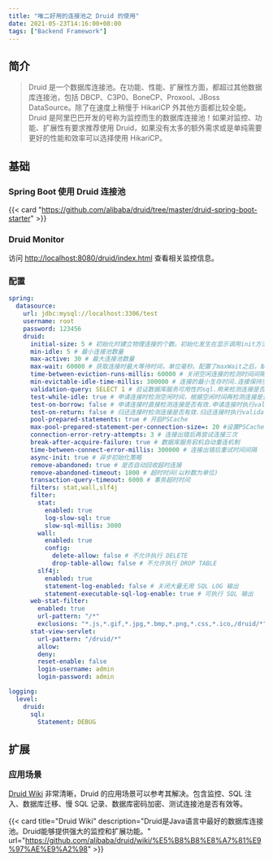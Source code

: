 ```yaml
---
title: "唯二好用的连接池之 Druid 的使用"
date: 2021-05-23T14:16:00+08:00
tags: ["Backend Framework"]
---
```


## 简介

> Druid 是一个数据库连接池。在功能、性能、扩展性方面，都超过其他数据库连接池，包括 DBCP、C3P0、BoneCP、Proxool、JBoss DataSource。除了在速度上稍慢于 HikariCP 外其他方面都比较全能。Druid 是阿里巴巴开发的号称为监控而生的数据库连接池！如果对监控、功能、扩展性有要求推荐使用 Druid，如果没有太多的额外需求或是单纯需要更好的性能和效率可以选择使用 HikariCP。

## 基础

### Spring Boot 使用 Druid 连接池

{{< card "https://github.com/alibaba/druid/tree/master/druid-spring-boot-starter" >}}

### Druid Monitor

访问 [http://localhost:8080/druid/index.html](http://localhost:8080/druid/index.html) 查看相关监控信息。

### 配置

```yml
spring:
  datasource:
    url: jdbc:mysql://localhost:3306/test
    username: root
    password: 123456
    druid:
      initial-size: 5 # 初始化时建立物理连接的个数。初始化发生在显示调用init方法，或者第一次getConnection时
      min-idle: 5 # 最小连接池数量
      max-active: 30 # 最大连接池数量
      max-wait: 60000 # 获取连接时最大等待时间，单位毫秒。配置了maxWait之后，缺省启用公平锁，并发效率会有所下降，如果需要可以通过配置
      time-between-eviction-runs-millis: 60000 # 关闭空闲连接的检测时间间隔.Destroy线程会检测连接的间隔时间，如果连接空闲时间大于等于minEvictableIdleTimeMillis则关闭物理连接。
      min-evictable-idle-time-millis: 300000 # 连接的最小生存时间.连接保持空闲而不被驱逐的最小时间
      validation-query: SELECT 1 # 验证数据库服务可用性的sql.用来检测连接是否有效的sql 因数据库方言而差, 例如 oracle 应该写成 SELECT 1 FROM DUAL
      test-while-idle: true # 申请连接时检测空闲时间，根据空闲时间再检测连接是否有效.建议配置为true，不影响性能，并且保证安全性。申请连接的时候检测，如果空闲时间大于timeBetweenEvictionRun
      test-on-borrow: false # 申请连接时直接检测连接是否有效.申请连接时执行validationQuery检测连接是否有效，做了这个配置会降低性能。
      test-on-return: false # 归还连接时检测连接是否有效.归还连接时执行validationQuery检测连接是否有效，做了这个配置会降低性能。
      pool-prepared-statements: true # 开启PSCache
      max-pool-prepared-statement-per-connection-size=: 20 #设置PSCache值
      connection-error-retry-attempts: 3 # 连接出错后再尝试连接三次
      break-after-acquire-failure: true # 数据库服务宕机自动重连机制
      time-between-connect-error-millis: 300000 # 连接出错后重试时间间隔
      async-init: true # 异步初始化策略
      remove-abandoned: true # 是否自动回收超时连接
      remove-abandoned-timeout: 1800 # 超时时间(以秒数为单位)
      transaction-query-timeout: 6000 # 事务超时时间
      filters: stat,wall,slf4j
      filter:
        stat:
          enabled: true
          log-slow-sql: true
          slow-sql-millis: 3000
        wall:
          enabled: true
          config:
            delete-allow: false # 不允许执行 DELETE
            drop-table-allow: false # 不允许执行 DROP TABLE
        slf4j:
          enabled: true
          statement-log-enabled: false # 关闭大量无用 SQL LOG 输出
          statement-executable-sql-log-enable: true # 可执行 SQL 输出
      web-stat-filter:
        enabled: true
        url-pattern: "/*"
        exclusions: "*.js,*.gif,*.jpg,*.bmp,*.png,*.css,*.ico,/druid/*"
      stat-view-servlet:
        url-pattern: "/druid/*"
        allow:
        deny:
        reset-enable: false
        login-username: admin
        login-password: admin

logging:
  level:
    druid:
      sql:
        Statement: DEBUG
```

## 扩展

### 应用场景

[Druid Wiki](https://github.com/alibaba/druid/wiki/%E5%B8%B8%E8%A7%81%E9%97%AE%E9%A2%98) 非常清晰，Druid 的应用场景可以参考其解决。包含监控、SQL 注入、数据库迁移、慢 SQL 记录、数据库密码加密、测试连接池是否有效等。

{{< card title="Druid Wiki" description="Druid是Java语言中最好的数据库连接池。Druid能够提供强大的监控和扩展功能。" url="https://github.com/alibaba/druid/wiki/%E5%B8%B8%E8%A7%81%E9%97%AE%E9%A2%98" >}}
